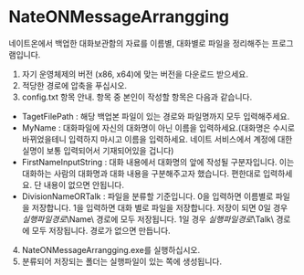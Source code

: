 # NateONMessageArrangging
네이트온에서 백업한 대화보관함의 자료를 이름별, 대화별로 파일을 정리해주는 프로그램입니다.

1. 자기 운영체제의 버전 (x86, x64)에 맞는 버전을 다운로드 받으세요.
2. 적당한 경로에 압축을 푸십시오.
3. config.txt 항목 안내. 항목 중 본인이 작성할 항목은 다음과 같습니다.
 - TagetFilePath : 해당 백업본 파일이 있는 경로와 파일명까지 모두 입력해주세요.
 - MyName : 대화파일에 자신의 대화명이 아닌 이름을 입력하세요.(대화명은 수시로 바뀌었을테니 입력하지 마시고 이름을 입력하세요. 네이트 서비스에서 계정에 대한 실명이 보통 입력되어서 기재되어있을 겁니다)
 - FirstNameInputString : 대화 내용에서 대화명의 앞에 작성될 구분자입니다. 이는 대화하는 사람의 대화명과 대화 내용을 구분해주고자 했습니다. 편한대로 입력하세요. 단 내용이 없으면 안됩니다.
 - DivisionNameORTalk : 파일을 분류할 기준입니다. 0을 입력하면 이름별로 파일을 저장합니다. 1을 입력하면 대화 별로 파일을 저장합니다. 저장이 되면 0일 경우 $실행파일경로$\Name\ 경로에 모두 저장됩니다. 1일 경우 $실행파일경로$\Talk\ 경로에 모두 저장됩니다. 경로가 없으면 만듭니다.
4. NateONMessageArrangging.exe를 실행하십시오.
5. 분류되어 저장되는 폴더는 실행파일이 있는 쪽에 생성됩니다.
